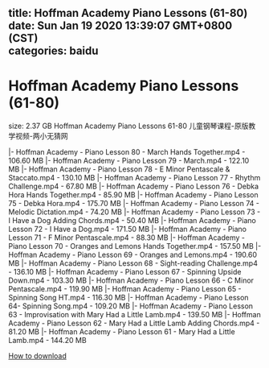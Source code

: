 
title: Hoffman Academy Piano Lessons (61-80)
date: Sun Jan 19 2020 13:39:07 GMT+0800 (CST)    
categories: baidu
---

# Hoffman Academy Piano Lessons (61-80)
size: 2.37 GB
 Hoffman Academy Piano Lessons 61-80 儿童钢琴课程-原版教学视频-两小无猜网
 
|- Hoffman Academy - Piano Lesson 80 - March Hands Together.mp4 - 106.60 MB
|- Hoffman Academy - Piano Lesson 79 - March.mp4 - 122.10 MB
|- Hoffman Academy - Piano Lesson 78 - E Minor Pentascale & Staccato.mp4 - 130.10 MB
|- Hoffman Academy - Piano Lesson 77 - Rhythm Challenge.mp4 - 67.80 MB
|- Hoffman Academy - Piano Lesson 76 - Debka Hora Hands Together.mp4 - 85.90 MB
|- Hoffman Academy - Piano Lesson 75 - Debka Hora.mp4 - 175.70 MB
|- Hoffman Academy - Piano Lesson 74 - Melodic Dictation.mp4 - 74.20 MB
|- Hoffman Academy - Piano Lesson 73 - I Have a Dog Adding Chords.mp4 - 50.40 MB
|- Hoffman Academy - Piano Lesson 72 - I Have a Dog.mp4 - 171.50 MB
|- Hoffman Academy - Piano Lesson 71 - F Minor Pentascale.mp4 - 88.30 MB
|- Hoffman Academy - Piano Lesson 70 - Oranges and Lemons Hands Together.mp4 - 157.50 MB
|- Hoffman Academy - Piano Lesson 69 - Oranges and Lemons.mp4 - 190.60 MB
|- Hoffman Academy - Piano Lesson 68 - Sight-reading Challenge.mp4 - 136.10 MB
|- Hoffman Academy - Piano Lesson 67 - Spinning Upside Down.mp4 - 103.30 MB
|- Hoffman Academy - Piano Lesson 66 - C Minor Pentascale.mp4 - 119.90 MB
|- Hoffman Academy - Piano Lesson 65 - Spinning Song HT.mp4 - 116.30 MB
|- Hoffman Academy - Piano Lesson 64- Spinning Song.mp4 - 109.20 MB
|- Hoffman Academy - Piano Lesson 63 - Improvisation with Mary Had a Little Lamb.mp4 - 139.50 MB
|- Hoffman Academy - Piano Lesson 62 - Mary Had a Little Lamb Adding Chords.mp4 - 81.20 MB
|- Hoffman Academy - Piano Lesson 61 - Mary Had a Little Lamb.mp4 - 144.20 MB

[How to download](https://bpcam.bemobtrk.com/go/2ceec3aa-1ca2-46d6-b9ff-aaa5c184517c?jno=5093)